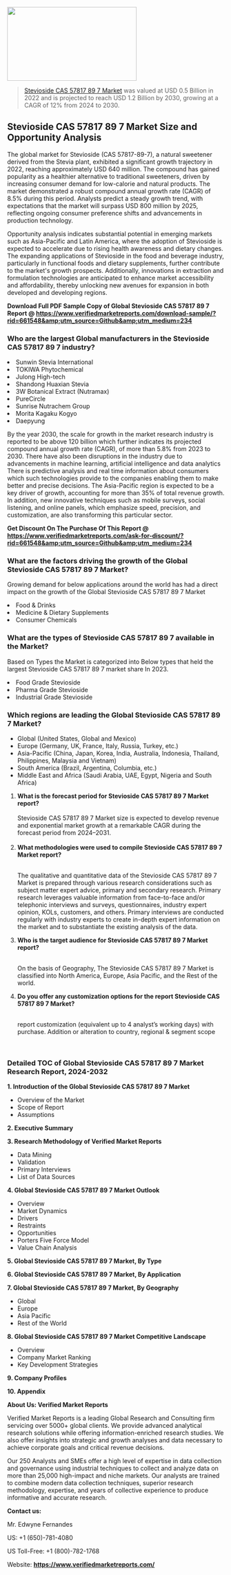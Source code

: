 <img src="https://ffe5etoiles.com/wp-content/uploads/2024/12/MST1-300x171.png" alt="" width="300" height="171" class="alignnone size-medium wp-image-20088" /><blockquote><p><p><a href="https://www.verifiedmarketreports.com/download-sample/?rid=661548&utm_source=Github&utm_medium=234" target="_blank">Stevioside CAS 57817 89 7 Market</a> was valued at USD 0.5 Billion in 2022 and is projected to reach USD 1.2 Billion by 2030, growing at a CAGR of 12% from 2024 to 2030.</p></blockquote><p><h2>Stevioside CAS 57817 89 7 Market Size and Opportunity Analysis</h2><p>The global market for Stevioside (CAS 57817-89-7), a natural sweetener derived from the Stevia plant, exhibited a significant growth trajectory in 2022, reaching approximately USD 640 million. The compound has gained popularity as a healthier alternative to traditional sweeteners, driven by increasing consumer demand for low-calorie and natural products. The market demonstrated a robust compound annual growth rate (CAGR) of 8.5% during this period. Analysts predict a steady growth trend, with expectations that the market will surpass USD 800 million by 2025, reflecting ongoing consumer preference shifts and advancements in production technology.</p><p>Opportunity analysis indicates substantial potential in emerging markets such as Asia-Pacific and Latin America, where the adoption of Stevioside is expected to accelerate due to rising health awareness and dietary changes. The expanding applications of Stevioside in the food and beverage industry, particularly in functional foods and dietary supplements, further contribute to the market's growth prospects. Additionally, innovations in extraction and formulation technologies are anticipated to enhance market accessibility and affordability, thereby unlocking new avenues for expansion in both developed and developing regions.</p></p><p class=""><strong>Download Full PDF Sample Copy of Global Stevioside CAS 57817 89 7 Report @ <a href="https://www.verifiedmarketreports.com/download-sample/?rid=661548&amp;utm_source=Github&amp;utm_medium=234" target="_blank">https://www.verifiedmarketreports.com/download-sample/?rid=661548&amp;utm_source=Github&amp;utm_medium=234</a></strong></p><h3 id="" class="">Who are the largest Global manufacturers in the Stevioside CAS 57817 89 7 industry?</h3><p><li>Sunwin Stevia International</li><li> TOKIWA Phytochemical</li><li> Julong High-tech</li><li> Shandong Huaxian Stevia</li><li> 3W Botanical Extract (Nutramax)</li><li> PureCircle</li><li> Sunrise Nutrachem Group</li><li> Morita Kagaku Kogyo</li><li> Daepyung</li></p><div class=""><div class="" dir="" data-message-author-role="" data-message-id="" data-message-model-slug=""><div class=""><div class=""><div class=""><div class="" dir="" data-message-author-role="" data-message-id="" data-message-model-slug=""><div class=""><div class=""><p>By the year 2030, the scale for growth in the market research industry is reported to be above 120 billion which further indicates its projected compound annual growth rate (CAGR), of more than 5.8% from 2023 to 2030. There have also been disruptions in the industry due to advancements in machine learning, artificial intelligence and data analytics There is predictive analysis and real time information about consumers which such technologies provide to the companies enabling them to make better and precise decisions. The Asia-Pacific region is expected to be a key driver of growth, accounting for more than 35% of total revenue growth. In addition, new innovative techniques such as mobile surveys, social listening, and online panels, which emphasize speed, precision, and customization, are also transforming this particular sector.</p><p><strong>Get Discount On The Purchase Of This Report @&nbsp; <a href="https://www.verifiedmarketreports.com/ask-for-discount/?rid=661548&amp;utm_source=Github&amp;utm_medium=234" target="_blank">https://www.verifiedmarketreports.com/ask-for-discount/?rid=661548&amp;utm_source=Github&amp;utm_medium=234</a></strong></p></div></div></div></div></div></div></div></div><h3 id="" class="">What are the factors driving the growth of the Global Stevioside CAS 57817 89 7 Market?</h3><p id="" class="">Growing demand for below applications around the world has had a direct impact on the growth of the Global Stevioside CAS 57817 89 7 Market</p><p id="" class=""><li>Food & Drinks</li><li> Medicine & Dietary Supplements</li><li> Consumer Chemicals</li></p><h3 id="" class="">What are the types of Stevioside CAS 57817 89 7 available in the Market?</h3><p id="" class="">Based on Types the Market is categorized into Below types that held the largest Stevioside CAS 57817 89 7 market share In 2023.</p><p id="" class=""><li>Food Grade Stevioside</li><li> Pharma Grade Stevioside</li><li> Industrial Grade Stevioside</li></p><h3 id="" class="">Which regions are leading the Global Stevioside CAS 57817 89 7 Market?</h3><ul><li>Global (United States, Global and Mexico)</li><li>Europe (Germany, UK, France, Italy, Russia, Turkey, etc.)</li><li>Asia-Pacific (China, Japan, Korea, India, Australia, Indonesia, Thailand, Philippines, Malaysia and Vietnam)</li><li>South America (Brazil, Argentina, Columbia, etc.)</li><li>Middle East and Africa (Saudi Arabia, UAE, Egypt, Nigeria and South Africa)</li></ul><p><ol><li><strong>What is the forecast period for Stevioside CAS 57817 89 7 Market report?<br /></strong><br /><span data-sheets-root="1" data-sheets-value="{&quot;1&quot;:2,&quot;2&quot;:&quot;XXXX size is expected to develop revenue and exponential market growth at a remarkable CAGR during the forecast period from 2024&ndash;2030.&quot;}" data-sheets-userformat="{&quot;2&quot;:12674,&quot;4&quot;:{&quot;1&quot;:2,&quot;2&quot;:16776960},&quot;10&quot;:2,&quot;11&quot;:0,&quot;15&quot;:&quot;Arial&quot;,&quot;16&quot;:12}">Stevioside CAS 57817 89 7 Market size is expected to develop revenue and exponential market growth at a remarkable CAGR during the forecast period from 2024&ndash;2031.</span><br /><br /></li><li><strong>What methodologies were used to compile Stevioside CAS 57817 89 7 Market report?<br /><br /></strong><p>The qualitative and quantitative data of the&nbsp;Stevioside CAS 57817 89 7 Market is prepared through various research considerations such as subject matter expert advice, primary and secondary research. Primary research leverages valuable information from face-to-face and/or telephonic interviews and surveys, questionnaires, industry expert opinion, KOLs, customers, and others. Primary interviews are conducted regularly with industry experts to create in-depth expert information on the market and to substantiate the existing analysis of the data.&nbsp;</p></li><li><strong>Who is the target audience for Stevioside CAS 57817 89 7 Market report?<br /><br /></strong><p>On the basis of Geography, The&nbsp;Stevioside CAS 57817 89 7 Market is classified into North America, Europe, Asia Pacific, and the Rest of the world.</p></li><li><strong>Do you offer any customization options for the report Stevioside CAS 57817 89 7 Market?<br /><br /></strong><p>report customization (equivalent up to 4 analyst&rsquo;s working days) with purchase. Addition or alteration to country, regional &amp; segment scope</p><p>&nbsp;</p></li></ol></p><h3 id="" class="">Detailed TOC of Global Stevioside CAS 57817 89 7 Market Research Report, 2024-2032</h3><p id="" class=""><strong>1. Introduction of the Global Stevioside CAS 57817 89 7 Market</strong></p><ul><li>Overview of the Market</li><li>Scope of Report</li><li>Assumptions</li></ul><p id="" class=""><strong>2. Executive Summary</strong></p><p id="" class=""><strong>3. Research Methodology of&nbsp;Verified Market Reports</strong></p><ul><li>Data Mining</li><li>Validation</li><li>Primary Interviews</li><li>List of Data Sources</li></ul><p id="" class=""><strong>4. Global Stevioside CAS 57817 89 7 Market Outlook</strong></p><ul><li>Overview</li><li>Market Dynamics</li><li>Drivers</li><li>Restraints</li><li>Opportunities</li><li>Porters Five Force Model</li><li>Value Chain Analysis</li></ul><p id="" class=""><strong>5. Global Stevioside CAS 57817 89 7 Market, By&nbsp;Type</strong></p><p id="" class=""><strong>6. Global Stevioside CAS 57817 89 7 Market, By Application</strong></p><p id="" class=""><strong>7. Global Stevioside CAS 57817 89 7 Market, By Geography</strong></p><ul><li>Global</li><li>Europe</li><li>Asia Pacific</li><li>Rest of the World</li></ul><p id="" class=""><strong>8. Global Stevioside CAS 57817 89 7 Market Competitive Landscape</strong></p><ul><li>Overview</li><li>Company Market Ranking</li><li>Key Development Strategies</li></ul><p id="" class=""><strong>9. Company Profiles</strong></p><p id="" class=""><strong>10. Appendix</strong></p><p id="" class=""><strong>About Us: Verified Market Reports</strong></p><p id="" class="">Verified Market Reports is a leading Global Research and Consulting firm servicing over 5000+ global clients. We provide advanced analytical research solutions while offering information-enriched research studies. We also offer insights into strategic and growth analyses and data necessary to achieve corporate goals and critical revenue decisions.</p><p id="" class="">Our 250 Analysts and SMEs offer a high level of expertise in data collection and governance using industrial techniques to collect and analyze data on more than 25,000 high-impact and niche markets. Our analysts are trained to combine modern data collection techniques, superior research methodology, expertise, and years of collective experience to produce informative and accurate research.</p><p id="" class=""><strong>Contact us:</strong></p><p id="" class="">Mr. Edwyne Fernandes</p><p id="" class="">US: +1 (650)-781-4080</p><p id="" class="">US Toll-Free: +1 (800)-782-1768</p><p id="" class="">Website: <a target="" data-test-app-aware-link=""><strong>https://www.verifiedmarketreports.com/</strong></a></p>
